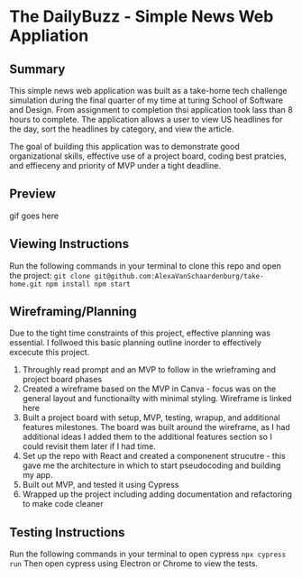 # The DailyBuzz - Simple News Web Appliation

## Summary
This simple news web application was built as a take-home tech challenge simulation during the final quarter of my time at turing School of Software and Design. From assignment to completion thsi application took lass than 8 hours to complete. The application allows a user to view US headlines for the day, sort the headlines by category, and view the article.

The goal of building this application was to demonstrate good organizational skills, effective use of a project board, coding best pratcies, and effieceny and priority of MVP under a tight deadline. 

## Preview
gif goes here

## Viewing Instructions

Run the following commands in your terminal to clone this repo and open the project:
`
git clone git@github.com:AlexaVanSchaardenburg/take-home.git
npm install
npm start
`

## Wireframing/Planning
Due to the tight time constraints of this project, effective planning was essential. I follwoed this basic planning outline inorder to effectively excecute this project.
1. Throughly read prompt and an MVP to follow in the wrieframing and project board phases
2. Created a wireframe based on the MVP in Canva - focus was on the general layout and functionailty with minimal styling. Wireframe is linked here
3. Built a project board with setup, MVP, testing, wrapup, and additional features milestones. The board was built around the wireframe, as I had additional ideas I added them to the additional features section so I could revisit them later if I had time. 
4. Set up the repo with React and created a componenent strucutre - this gave me the architecture in which to start pseudocoding and building my app.
5. Built out MVP, and tested it using Cypress
6. Wrapped up the project including adding documentation and refactoring to make code cleaner

## Testing Instructions
Run the following commands in your terminal to open cypress
`npx cypress run`
Then open cypress using Electron or Chrome to view the tests. 

